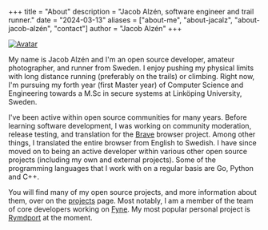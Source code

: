 +++
title = "About"
description = "Jacob Alzén, software engineer and trail runner."
date = "2024-03-13"
aliases = ["about-me", "about-jacalz", "about-jacob-alzén", "contact"]
author = "Jacob Alzén"
+++

[![Avatar](/img/avatar.jpg)](https://github.com/Jacalz)

My name is Jacob Alzén and I'm an open source developer, amateur photographer, and runner from Sweden. I enjoy pushing my physical limits with long distance running (preferably on the trails) or climbing. Right now, I'm pursuing my forth year (first Master year) of Computer Science and Engineering towards a M.Sc in secure systems at Linköping University, Sweden.

I've been active within open source communities for many years. Before learning software development, I was working on community moderation, release testing, and translation for the [Brave](https://brave.com/) browser project. Among other things, I translated the entire browser from English to Swedish. I have since moved on to being an active developer within various other open source projects (including my own and external projects). Some of the programming languages that I work with on a regular basis are Go, Python and C++.

You will find many of my open source projects, and more information about them, over on the [projects](/projects) page.
Most notably, I am a member of the team of core developers working on [Fyne](https://fyne.io).
My most popular personal project is [Rymdport](https://rymdport.github.io) at the moment.
